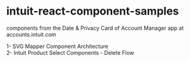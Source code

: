 # intuit-react-component-samples
components from the Date &amp; Privacy Card of Account Manager app at accounts.intuit.com

1- SVG Mapper Component Architecture<br />
2- Intuit Product Select Components - Delete Flow
